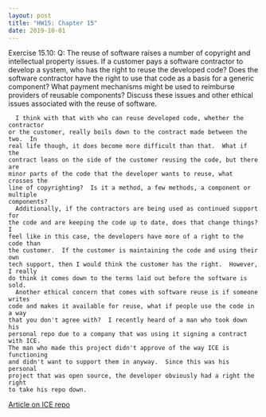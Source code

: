 ```yaml
---
layout: post
title: "HW15: Chapter 15"
date: 2019-10-01
---
```


  Exercise 15.10:
    Q: The reuse of software raises a number of copyright and intellectual
       property issues. If a customer pays a software contractor to develop a
       system, who has the right to reuse the developed code? Does the software
       contractor have the right to use that code as a basis for a generic
       component? What payment mechanisms might be used to reimburse providers
       of reusable components? Discuss these issues and other ethical issues
       associated with the reuse of software.

      I think with that with who can reuse developed code, whether the contractor
    or the customer, really boils down to the contract made between the two.  In
    real life though, it does become more difficult than that.  What if the
    contract leans on the side of the customer reusing the code, but there are
    minor parts of the code that the developer wants to reuse, what crosses the
    line of copyrighting?  Is it a method, a few methods, a component or multiple
    components?
      Additionally, if the contractors are being used as continued support for
    the code and are keeping the code up to date, does that change things?  I
    feel like in this case, the developers have more of a right to the code than
    the customer.  If the customer is maintaining the code and using their own
    tech support, then I would think the customer has the right.  However, I really
    do think it comes down to the terms laid out before the software is sold.
      Another ethical concern that comes with software reuse is if someone writes
    code and makes it available for reuse, what if people use the code in a way
    that you don't agree with?  I recently heard of a man who took down his
    personal repo due to a company that was using it signing a contract with ICE.  
    The man who made this project didn't approve of the way ICE is functioning
    and didn't want to support them in anyway.  Since this was his personal
    project that was open source, the developer obviously had a right the right
    to take his repo down.  

  [Article on ICE repo](https://www.zdnet.com/article/developer-takes-down-ruby-library-after-he-finds-out-ice-was-using-it/)
